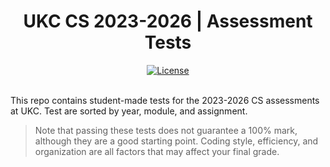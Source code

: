<h1 align="center">
  UKC CS 2023-2026 | Assessment Tests
</h1>

<div align="center">
  <a href="https://github.com/E1Bos/Uni-Assignment-Tests/blob/main/LICENSE"><img alt="License" src="https://img.shields.io/github/license/E1Bos/Uni-Assignment-Tests?color=brightgreen"></a>
</div>
<br>

This repo contains student-made tests for the 2023-2026 CS assessments at UKC. Test are sorted by year, module, and assignment.

> Note that passing these tests does not guarantee a 100% mark, although they are a good starting point. Coding style, efficiency, and organization are all factors that may affect your final grade.
